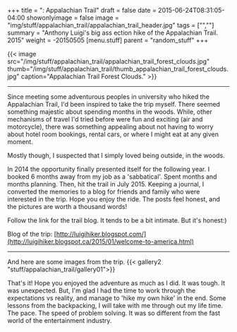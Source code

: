 +++
title = ": Appalachian Trail"
draft = false
date = 2015-06-24T08:31:05-04:00
showonlyimage = false
image = "img/stuff/appalachian_trail/appalachian_trail_header.jpg"
tags = ["",""]
summary = "Anthony Luigi's big ass ection hike of the Appalachian Trail. 2015"
weight = -20150505
[menu.stuff]
parent = "random_stuff"
+++



{{< image src="/img/stuff/appalachian_trail/appalachian_trail_forest_clouds.jpg" thumb="/img/stuff/appalachian_trail/thumb_appalachian_trail_forest_clouds.jpg" caption="Appalachian Trail Forest Clouds." >}}

---

Since meeting some adventurous peoples in university who hiked the Appalachian Trail, I'd been inspired to take the trip myself. There seemed something majestic about spending months in the woods. While, other mechanisms of travel I'd tried before were fun and exciting (air and motorcycle), there was something appealing about not having to worry about hotel room bookings, rental cars, or where I might eat at any given moment.

Mostly though, I suspected that I simply loved being outside, in the woods.

In 2014 the opportunity finally presented itself for the following year. I booked 6 months away from my job as a 'sabbatical'. Spent months and months planning. Then, hit the trail in July 2015. Keeping a journal, I converted the memories to a blog for friends and family who were interested in the trip. Hope you enjoy the ride. The posts feel honest, and the pictures are worth a thousand words!


Follow the link for the trail blog. It tends to be a bit intimate. But it's honest:)

Blog of the trip: [http://luigihiker.blogspot.com/](http://luigihiker.blogspot.ca/2015/01/welcome-to-america.html)



---





And here are some images from the trip.
{{< gallery2 "stuff/appalachian_trail/gallery01">}}




That's it! Hope you enjoyed the adventure as much as I did. It was tough. It was unexpected. But, I'm glad I had the time to work through the expectations vs reality, and manage to 'hike my own hike' in the end. Some lessons from the backpacking, I will take with me through out my life time. The pace. The speed of problem solving. It was so different from the fast world of the entertainment industry.
